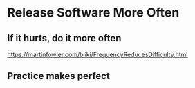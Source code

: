 # Release Software More Often

## If it hurts, do it more often

<https://martinfowler.com/bliki/FrequencyReducesDifficulty.html>

## Practice makes perfect
